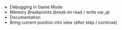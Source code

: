 * Debugging in Game Mode
* Memory Breakpoints (break on read / write var_a)
* Documentation
* Bring current position into view (after step / continue)